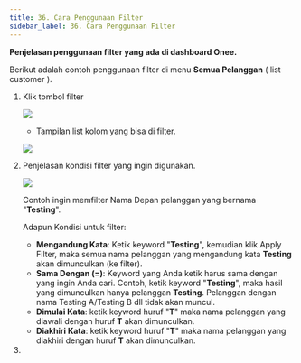 ```yaml
---
title: 36. Cara Penggunaan Filter
sidebar_label: 36. Cara Penggunaan Filter
---
```

**Penjelasan penggunaan filter yang ada di dashboard Onee.** 

Berikut adalah contoh penggunaan filter di menu **Semua Pelanggan** ( list customer ). 

1. K﻿lik tombol filter 

   ![](/img/button-filter.png)

   * T﻿ampilan list kolom yang bisa di filter.

   ![](/img/tampilan-list-filter.png)


2. P﻿enjelasan kondisi filter yang ingin digunakan.

   ![](/img/list-kondisi-filter.png)

   C﻿ontoh ingin memfilter Nama Depan pelanggan yang bernama "**Testing**".

   A﻿dapun Kondisi untuk filter:

   * **M﻿engandung Kata**: K﻿etik keyword "**Testing**", kemudian klik Apply Filter, maka semua nama pelanggan yang mengandung kata **Testing** akan dimunculkan (ke filter).
   * **S﻿ama Dengan (=)**: Keyword yang Anda ketik harus sama dengan yang ingin Anda cari. Contoh, ketik keyword "**Testing**", maka hasil yang dimunculkan hanya pelanggan **Testing**. Pelanggan dengan nama Testing A/Testing B dll tidak akan muncul.
   * **D﻿imulai Kata**: ketik keyword huruf "**T**" maka nama pelanggan yang diawali dengan huruf **T** akan dimunculkan.
   * **D﻿iakhiri Kata**: ketik keyword huruf "**T**" maka nama pelanggan yang diakhiri dengan huruf **T** akan dimunculkan.
3.